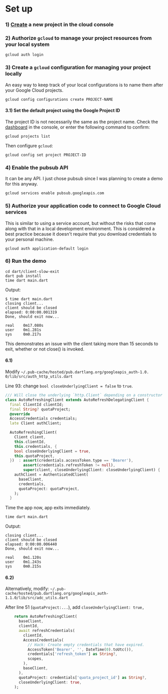 # Set up

### 1) [Create](https://console.cloud.google.com/projectcreate) a new project in the cloud console

### 2) Authorize `gcloud` to manage your project resources from your local system

```text
gcloud auth login
```

### 3) Create a `gcloud` configuration for managing your project locally

An easy way to keep track of your local configurations is to name them after
your Google Cloud projects.

```text
gcloud config configurations create PROJECT-NAME
```

#### 3.1) Set the default project using the Google Project ID

The project ID is not necessarily the same as the project name. Check the
[dashboard](https://console.cloud.google.com/home/dashboard) in the console, or
enter the following command to confirm:

```text
gcloud projects list
```

Then configure `gcloud`:

```text
gcloud config set project PROJECT-ID
```

### 4) Enable the pubsub API

It can be any API. I just chose pubsub since I was planning to create a demo for this anyway.

```text
gcloud services enable pubsub.googleapis.com
```

### 5) Authorize your application code to connect to Google Cloud services

This is similar to using a service account, but without the risks that come
along with that in a local development environment. This is considered a best
practice because it doesn't require that you download credentials to your
personal machine.

```text
gcloud auth application-default login
```

### 6) Run the demo

```text
cd dart/client-slow-exit
dart pub install
time dart main.dart
```

Output:

```text
$ time dart main.dart
closing client...
client should be closed
elapsed: 0:00:00.001319
Done, should exit now...

real    0m17.080s
user    0m1.281s
sys     0m0.217s

```

This demonstrates an issue with the client taking more than 15 seconds to exit,
whether or not close() is invoked.

#### 6.1)

Modify `~/.pub-cache/hosted/pub.dartlang.org/googleapis_auth-1.0. 0/lib/src/auth_http_utils.dart`

Line 93: change `bool closeUnderlyingClient = false` to `true`.

```dart
/// Will close the underlying `http.Client` depending on a constructor argument.
class AutoRefreshingClient extends AutoRefreshDelegatingClient {
  final ClientId clientId;
  final String? quotaProject;
  @override
  AccessCredentials credentials;
  late Client authClient;

  AutoRefreshingClient(
    Client client,
    this.clientId,
    this.credentials, {
    bool closeUnderlyingClient = true,
    this.quotaProject,
  })  : assert(credentials.accessToken.type == 'Bearer'),
        assert(credentials.refreshToken != null),
        super(client, closeUnderlyingClient: closeUnderlyingClient) {
    authClient = AuthenticatedClient(
      baseClient,
      credentials,
      quotaProject: quotaProject,
    );
  }
```

Time the app now, app exits immediately.

```text
time dart main.dart
```

Output:

```text
closing client...
client should be closed
elapsed: 0:00:00.006440
Done, should exit now...

real    0m1.120s
user    0m1.243s
sys     0m0.215s
```

#### 6.2)

Alternatively, modify: `~/.pub-cache/hosted/pub.dartlang.org/googleapis_auth-1.1.0/lib/src/adc_utils.dart`

After line 51 (`quotaProject:...`), add `closeUnderlyingClient: true,`

```dart
    return AutoRefreshingClient(
      baseClient,
      clientId,
      await refreshCredentials(
        clientId,
        AccessCredentials(
          // Hack: Create empty credentials that have expired.
          AccessToken('Bearer', '', DateTime(0).toUtc()),
          credentials['refresh_token'] as String?,
          scopes,
        ),
        baseClient,
      ),
      quotaProject: credentials['quota_project_id'] as String?,
      closeUnderlyingClient: true,
    );
```

